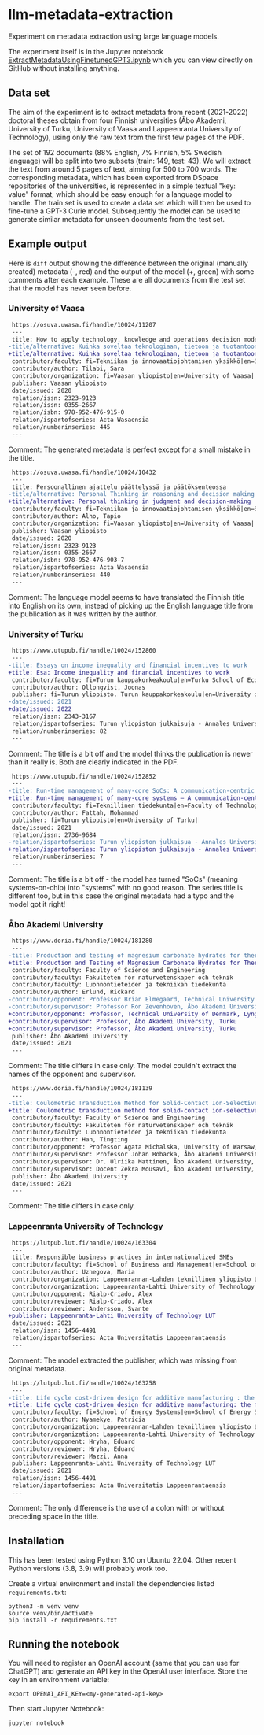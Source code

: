 # llm-metadata-extraction

Experiment on metadata extraction using large language models.

The experiment itself is in the Jupyter notebook
[ExtractMetadataUsingFinetunedGPT3.ipynb](ExtractMetadataUsingFinetunedGPT3.ipynb)
which you can view directly on GitHub without installing anything.

## Data set

The aim of the experiment is to extract metadata from recent (2021-2022) doctoral theses obtain from four Finnish universities (Åbo Akademi, University of Turku, University of Vaasa and Lappeenranta University of Technology), using only the raw text from the first few pages of the PDF.

The set of 192 documents (88% English, 7% Finnish, 5% Swedish language) will be split into two subsets (train: 149, test: 43). We will extract the text from around 5 pages of text, aiming for 500 to 700 words. The corresponding metadata, which has been exported from DSpace repositories of the universities, is represented in a simple textual "key: value" format, which should be easy enough for a language model to handle. The train set is used to create a data set which will then be used to fine-tune a GPT-3 Curie model. Subsequently the model can be used to generate similar metadata for unseen documents from the test set.

## Example output

Here is `diff` output showing the difference between the original (manually created) metadata (-, red) and the output of the model (+, green) with some comments after each example. These are all documents from the test set that the model has never seen before.

### University of Vaasa

```diff
 https://osuva.uwasa.fi/handle/10024/11207
 ---
 title: How to apply technology, knowledge and operations decision models for strategically sustainable resource allocation?
-title/alternative: Kuinka soveltaa teknologiaan, tietoon ja tuotantoon liittyvän päätöksenteon malleja strategisesti kestävään resurssien allokointiin?
+title/alternative: Kuinka soveltaa teknologiaan, tietoon ja tuotantoon liittyvää päätöksen teon malleja strategisesti kestävään resurssien allokointiin?
 contributor/faculty: fi=Tekniikan ja innovaatiojohtamisen yksikkö|en=School of Technology and Innovations|
 contributor/author: Tilabi, Sara
 contributor/organization: fi=Vaasan yliopisto|en=University of Vaasa|
 publisher: Vaasan yliopisto
 date/issued: 2020
 relation/issn: 2323-9123
 relation/issn: 0355-2667
 relation/isbn: 978-952-476-915-0
 relation/ispartofseries: Acta Wasaensia
 relation/numberinseries: 445
 ---
```
 
Comment: The generated metadata is perfect except for a small mistake in the title.
 
```diff
 https://osuva.uwasa.fi/handle/10024/10432
 ---
 title: Persoonallinen ajattelu päättelyssä ja päätöksenteossa
-title/alternative: Personal Thinking in reasoning and decision making
+title/alternative: Personal thinking in judgment and decision-making
 contributor/faculty: fi=Tekniikan ja innovaatiojohtamisen yksikkö|en=School of Technology and Innovations|
 contributor/author: Alho, Tapio
 contributor/organization: fi=Vaasan yliopisto|en=University of Vaasa|
 publisher: Vaasan yliopisto
 date/issued: 2020
 relation/issn: 2323-9123
 relation/issn: 0355-2667
 relation/isbn: 978-952-476-903-7
 relation/ispartofseries: Acta Wasaensia
 relation/numberinseries: 440
 ---
```
 
Comment: The language model seems to have translated the Finnish title into English on its own, instead of picking up the English language title from the publication as it was written by the author.

### University of Turku

```diff
 https://www.utupub.fi/handle/10024/152860
 ---
-title: Essays on income inequality and financial incentives to work
+title: Esa: Income inequality and financial incentives to work
 contributor/faculty: fi=Turun kauppakorkeakoulu|en=Turku School of Economics|
 contributor/author: Ollonqvist, Joonas
 publisher: fi=Turun yliopisto. Turun kauppakorkeakoulu|en=University of Turku, Turku School of Economics|
-date/issued: 2021
+date/issued: 2022
 relation/issn: 2343-3167
 relation/ispartofseries: Turun yliopiston julkaisuja - Annales Universitatis Turkuensis, Ser E: Oeconomica
 relation/numberinseries: 82
 ---
```

Comment: The title is a bit off and the model thinks the publication is newer than it really is. Both are clearly indicated in the PDF.

```diff
 https://www.utupub.fi/handle/10024/152852
 ---
-title: Run-time management of many-core SoCs: A communication-centric approach
+title: Run-time management of many-core systems – A communication-centric approach
 contributor/faculty: fi=Teknillinen tiedekunta|en=Faculty of Technology|
 contributor/author: Fattah, Mohammad
 publisher: fi=Turun yliopisto|en=University of Turku|
 date/issued: 2021
 relation/issn: 2736-9684
-relation/ispartofseries: Turun yliopiston julkaisua - Annales Universitatis Turkuensis, Ser. F: Technica - Informatica
+relation/ispartofseries: Turun yliopiston julkaisuja - Annales Universitatis Turkuensis, Ser. F: Technica - Informatica
 relation/numberinseries: 7
 ---
```

Comment: The title is a bit off - the model has turned "SoCs" (meaning systems-on-chip) into "systems" with no good reason. The series title is different too, but in this case the original metadata had a typo and the model got it right!

### Åbo Akademi University

```diff
 https://www.doria.fi/handle/10024/181280
 ---
-title: Production and testing of magnesium carbonate hydrates for thermal energy storage (TES) application
+title: Production and Testing of Magnesium Carbonate Hydrates for Thermal Energy Storage (TES) Application
 contributor/faculty: Faculty of Science and Engineering
 contributor/faculty: Fakulteten för naturvetenskaper och teknik
 contributor/faculty: Luonnontieteiden ja tekniikan tiedekunta
 contributor/author: Erlund, Rickard
-contributor/opponent: Professor Brian Elmegaard, Technical University of Denmark, Lyngby, Denmark
-contributor/supervisor: Professor Ron Zevenhoven, Åbo Akademi University, Turku
+contributor/opponent: Professor, Technical University of Denmark, Lyngby, Denmark
+contributor/supervisor: Professor, Åbo Akademi University, Turku
+contributor/supervisor: Professor, Åbo Akademi University, Turku
 publisher: Åbo Akademi University
 date/issued: 2021
 ---
```

Comment: The title differs in case only. The model couldn't extract the names of the opponent and supervisor.

```diff
 https://www.doria.fi/handle/10024/181139
 ---
-title: Coulometric Transduction Method for Solid-Contact Ion-Selective Electrodes
+title: Coulometric transduction method for solid-contact ion-selective electrodes
 contributor/faculty: Faculty of Science and Engineering
 contributor/faculty: Fakulteten för naturvetenskaper och teknik
 contributor/faculty: Luonnontieteiden ja tekniikan tiedekunta
 contributor/author: Han, Tingting
 contributor/opponent: Professor Agata Michalska, University of Warsaw, Warsaw, Poland
 contributor/supervisor: Professor Johan Bobacka, Åbo Akademi University, Åbo
 contributor/supervisor: Dr. Ulriika Mattinen, Åbo Akademi University, Åbo
 contributor/supervisor: Docent Zekra Mousavi, Åbo Akademi University, Åbo
 publisher: Åbo Akademi University
 date/issued: 2021
 ---
```

Comment: The title differs in case only.

### Lappeenranta University of Technology

```diff
 https://lutpub.lut.fi/handle/10024/163304
 ---
 title: Responsible business practices in internationalized SMEs
 contributor/faculty: fi=School of Business and Management|en=School of Business and Management|
 contributor/author: Uzhegova, Maria
 contributor/organization: Lappeenrannan-Lahden teknillinen yliopisto LUT
 contributor/organization: Lappeenranta-Lahti University of Technology LUT
 contributor/opponent: Rialp-Criado, Alex
 contributor/reviewer: Rialp-Criado, Alex
 contributor/reviewer: Andersson, Svante
+publisher: Lappeenranta-Lahti University of Technology LUT
 date/issued: 2021
 relation/issn: 1456-4491
 relation/ispartofseries: Acta Universitatis Lappeenrantaensis
 ---
```

Comment: The model extracted the publisher, which was missing from original metadata.

```diff
 https://lutpub.lut.fi/handle/10024/163258
 ---
-title: Life cycle cost-driven design for additive manufacturing : the frontier to sustainable manufacturing in laser-based powder bed fusion
+title: Life cycle cost-driven design for additive manufacturing: the frontier to sustainable manufacturing in laser-based powder bed fusion
 contributor/faculty: fi=School of Energy Systems|en=School of Energy Systems|
 contributor/author: Nyamekye, Patricia
 contributor/organization: Lappeenrannan-Lahden teknillinen yliopisto LUT
 contributor/organization: Lappeenranta-Lahti University of Technology LUT
 contributor/opponent: Hryha, Eduard
 contributor/reviewer: Hryha, Eduard
 contributor/reviewer: Mazzi, Anna
 publisher: Lappeenranta-Lahti University of Technology LUT
 date/issued: 2021
 relation/issn: 1456-4491
 relation/ispartofseries: Acta Universitatis Lappeenrantaensis
 ---
```

Comment: The only difference is the use of a colon with or without preceding space in the title.


## Installation

This has been tested using Python 3.10 on Ubuntu 22.04. Other recent Python
versions (3.8, 3.9) will probably work too.

Create a virtual environment and install the dependencies listed
`requirements.txt`:

    python3 -m venv venv
    source venv/bin/activate
    pip install -r requirements.txt

## Running the notebook

You will need to register an OpenAI account (same that you can use for
ChatGPT) and generate an API key in the OpenAI user interface. Store the key
in an environment variable:

    export OPENAI_API_KEY=<my-generated-api-key>

Then start Jupyter Notebook:

    jupyter notebook
